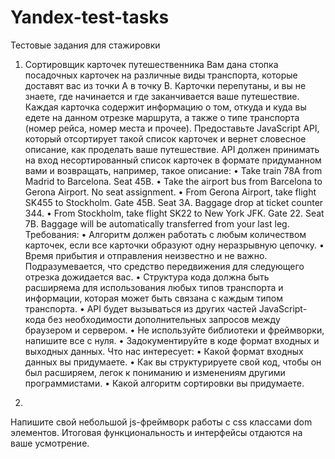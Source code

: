 # Yandex-test-tasks

Тестовые задания для стажировки

1. Сортировщик карточек путешественника
Вам дана стопка посадочных карточек на различные виды транспорта, которые доставят
вас из точки A в точку B. Карточки перепутаны, и вы не знаете, где начинается и где
заканчивается ваше путешествие. Каждая карточка содержит информацию о том, откуда и
куда вы едете на данном отрезке маршрута, а также о типе транспорта (номер рейса,
номер места и прочее).
Предоставьте JavaScript API, который отсортирует такой список карточек и вернет
словесное описание, как проделать ваше путешествие. API должен принимать на вход
несортированный список карточек в формате придуманном вами и возвращать, например,
такое описание:
• Take train 78A from Madrid to Barcelona. Seat 45B.
• Take the airport bus from Barcelona to Gerona Airport. No seat assignment.
• From Gerona Airport, take flight SK455 to Stockholm. Gate 45B. Seat 3A. Baggage drop
at ticket counter 344.
• From Stockholm, take flight SK22 to New York JFK. Gate 22. Seat 7B. Baggage will be
automatically transferred from your last leg.
Требования:
• Алгоритм должен работать с любым количеством карточек, если все карточки
образуют одну неразрывную цепочку.
• Время прибытия и отправления неизвестно и не важно. Подразумевается, что
средство передвижения для следующего отрезка дожидается вас.
• Структура кода должна быть расширяема для использования любых типов
транспорта и информации, которая может быть связана с каждым типом
транспорта.
• API будет вызываться из других частей JavaScript-кода без необходимости
дополнительных запросов между браузером и сервером.
• Не используйте библиотеки и фреймворки, напишите все с нуля.
• Задокументируйте в коде формат входных и выходных данных.
Что	нас	интересует:
• Какой формат входных данных вы придумаете.
• Как вы структурируете свой код, чтобы он был расширяем, легок к пониманию
и изменениям другими программистами.
• Какой алгоритм сортировки вы придумаете.


2.
Напишите свой небольшой js-фреймворк работы с css классами dom элементов. Итоговая
функциональность и интерфейсы отдаются на ваше усмотрение.
